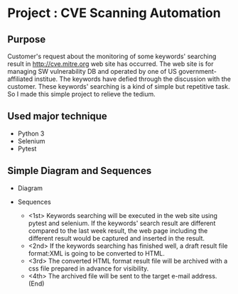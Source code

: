 # Project : CVE Scanning Automation
## Purpose
Customer's request about the monitoring of some keywords' searching result in http://cve.mitre.org web site has occurred.
The web site is for managing SW vulnerability DB and operated by one of US government-affiliated institue.
The keywords have defied through the discussion with the customer. These keywords' searching is a kind of simple but repetitive task.
So I made this simple project to relieve the tedium.

## Used major technique
- Python 3
- Selenium
- Pytest

## Simple Diagram and Sequences
- Diagram


- Sequences
  - <1st> Keywords searching will be executed in the web site using pytest and selenium. If the keywords' search result are different compared to the last week result, the web page including the different result would be captured and inserted in the result.
  - <2nd> If the keywords searching has finished well, a draft result file format:XML is going to be converted to HTML.
  - <3rd> The converted HTML format result file will be archived with a css file prepared in advance for visibility.
  - <4th> The archived file will be sent to the target e-mail address. (End)

